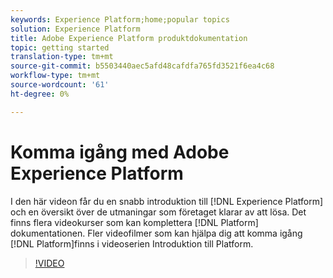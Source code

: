 ```yaml
---
keywords: Experience Platform;home;popular topics
solution: Experience Platform
title: Adobe Experience Platform produktdokumentation
topic: getting started
translation-type: tm+mt
source-git-commit: b5503440aec5afd48cafdfa765fd3521f6ea4c68
workflow-type: tm+mt
source-wordcount: '61'
ht-degree: 0%

---
```



# Komma igång med Adobe Experience Platform

I den här videon får du en snabb introduktion till [!DNL Experience Platform] och en översikt över de utmaningar som företaget klarar av att lösa. Det finns flera videokurser som kan komplettera [!DNL Platform] dokumentationen. Fler videofilmer som kan hjälpa dig att komma igång [!DNL Platform]finns i videoserien [](https://docs.adobe.com/content/help/en/platform-learn/tutorials/intro-to-platform/overview.html)Introduktion till Platform.

>[!VIDEO](https://video.tv.adobe.com/v/32797?quality=12&learn=on)